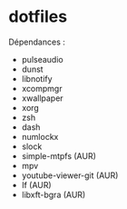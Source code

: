 # dotfiles
Dépendances :
 - pulseaudio
 - dunst
 - libnotify
 - xcompmgr
 - xwallpaper
 - xorg
 - zsh
 - dash
 - numlockx
 - slock
 - simple-mtpfs (AUR)
 - mpv
 - youtube-viewer-git (AUR)
 - lf (AUR)
 - libxft-bgra (AUR)
